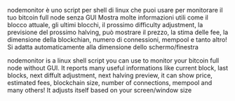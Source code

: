 nodemonitor è uno script per shell di linux che puoi usare per monitorare il tuo bitcoin full node senza GUI
Mostra molte informazioni utili come il blocco attuale, gli ultimi blocchi, il prossimo difficulty adjustment, la previsione del prossimo halving,
può mostrare il prezzo, la stima delle fee, la dimensione della blockchian, numero di connessioni, mempool e tanto altro!
Si adatta automaticamente alla dimensione dello schermo/finestra

nodemonitor is a linux shell script you can use to monitor your bitcoin full node without GUI.
It reports many useful informations like current block, last blocks, next diffult adjustment, next halving preview,
it can show price, estimated fees, blockchain size, number of connections, mempool and many others!
It adjusts itself based on your screen/window size

